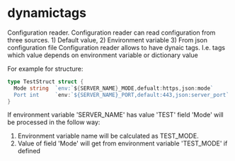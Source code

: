 # dynamictags
Configuration reader. 
Configuration reader can read configuration from three sources. 1) Default value,
2) Environment variable 3) From json configuration file
Configuration reader allows to have dynaic tags. I.e. tags which value depends on environment variable or dictionary value

For example for structure:

```go
type TestStruct struct {
  Mode string  `env:`${SERVER_NAME}_MODE,defualt:https,json:mode`
  Port int     `env:`${SERVER_NAME}_PORT,default:443,json:server_port`   
}
```
If environment variable 'SERVER_NAME' has value 'TEST' field 'Mode' will be processed in the follow way:
1) Environment variable name will be calculated as TEST_MODE. 
2) Value of field 'Mode' will get from environment variable 'TEST_MODE' if defined
